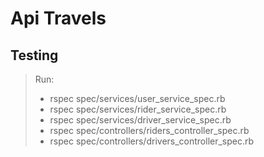 # Api Travels

## Testing

> Run:
>
> - rspec spec/services/user_service_spec.rb
> - rspec spec/services/rider_service_spec.rb
> - rspec spec/services/driver_service_spec.rb
> - rspec spec/controllers/riders_controller_spec.rb
> - rspec spec/controllers/drivers_controller_spec.rb
